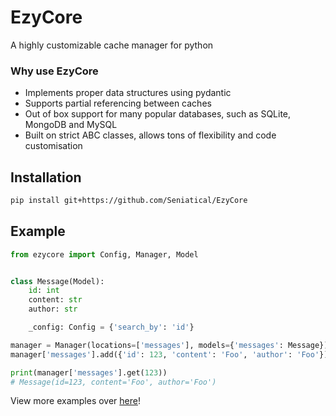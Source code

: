 # EzyCore
A highly customizable cache manager for python

### Why use EzyCore
* Implements proper data structures using pydantic 
* Supports partial referencing between caches
* Out of box support for many popular databases, such as SQLite, MongoDB and MySQL
* Built on strict ABC classes, allows tons of flexibility and code customisation

## Installation
```sh
pip install git+https://github.com/Seniatical/EzyCore
```

## Example
```py
from ezycore import Config, Manager, Model


class Message(Model):
    id: int
    content: str
    author: str

    _config: Config = {'search_by': 'id'}

manager = Manager(locations=['messages'], models={'messages': Message})
manager['messages'].add({'id': 123, 'content': 'Foo', 'author': 'Foo'})

print(manager['messages'].get(123))
# Message(id=123, content='Foo', author='Foo')
```
<p>
    View more examples over <a href="/examples">here</a>!
</p>
